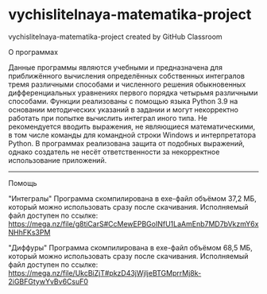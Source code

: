 # vychislitelnaya-matematika-project
vychislitelnaya-matematika-project created by GitHub Classroom


О программах

Данные программы являются учебными и предназначена для приближённого вычисления определённых собственных интегралов тремя различными способами и численного решения обыкновенных дифференциальных уравнениях первого порядка четырьмя различными способами.
Функции реализованы с помощью языка Python 3.9 на основании методических указаний в задании и могут некорректно работать при попытке вычислить интеграл иного типа.
Не рекомендуется вводить выражения, не являющиеся математическими, в том числе команды для командной строки Windows и интерпретатора Python.
В программах реализована защита от подобных выражений, однако создатель не несёт ответственности за некорректное использование приложений.

_____________
Помощь

"Интегралы"
Программа скомпилирована в exe-файл объёмом 37,2 МБ, который можно использовать сразу после скачивания.
Исполняемый файл доступен по ссылке: https://mega.nz/file/g8tiCarS#CcMewEPBGoINfU1LaAmEnb7MD7bVkzmY6xNHhFKs3PM

"Диффуры"
Программа скомпилирована в exe-файл объёмом 68,5 МБ, который можно использовать сразу после скачивания.
Исполняемый файл доступен по ссылке: https://mega.nz/file/UkcBiZjT#pkzD43jWjljeBTGMprrMj8k-2iGBFGtywYvBv6CsuF0
